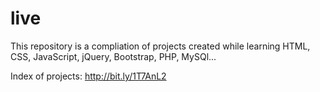 # live

This repository is a compliation of projects created while learning HTML, CSS, JavaScript, jQuery, Bootstrap, PHP, MySQl...

Index of projects:
http://bit.ly/1T7AnL2
